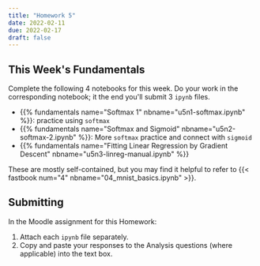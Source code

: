 ```yaml
---
title: "Homework 5"
date: 2022-02-11
due: 2022-02-17
draft: false
---
```


## This Week's Fundamentals

Complete the following 4 notebooks for this week. Do your work in the corresponding notebook; it the end you'll submit 3 `ipynb` files.

- {{% fundamentals name="Softmax 1" nbname="u5n1-softmax.ipynb" %}}: practice using `softmax`
- {{% fundamentals name="Softmax and Sigmoid" nbname="u5n2-softmax-2.ipynb" %}}: More `softmax` practice and connect with `sigmoid`
- {{% fundamentals name="Fitting Linear Regression by Gradient Descent" nbname="u5n3-linreg-manual.ipynb" %}}

These are mostly self-contained, but you may find it helpful to refer to {{< fastbook num="4" nbname="04_mnist_basics.ipynb" >}}.

## Submitting

In the Moodle assignment for this Homework:

1. Attach each `ipynb` file separately.
2. Copy and paste your responses to the Analysis questions (where applicable) into the text box.
